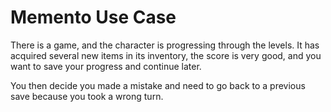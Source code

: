 # Memento Use Case

There is a game, and the character is progressing through the levels. It has acquired several new items in its inventory, the score is very good, and you want to save your progress and continue later.

You then decide you made a mistake and need to go back to a previous save because you took a wrong turn.
